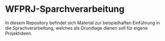 # WFPRJ-Sparchverarbeitung
In diesem Repository befindet sich Material zur beispielhaften Einführung in die Sprachverarbeitung, welches als Grundlage dienen soll für eigene Projektideen.
